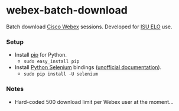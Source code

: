 webex-batch-download
====================

Batch download [Cisco Webex](http://www.webex.com/) sessions.  Developed for [ISU ELO](http://www.elo.iastate.edu/101/) use.

### Setup

* Install [pip](https://pypi.python.org/pypi/pip) for Python.
   * `sudo easy_install pip`
* Install [Python Selenium](http://www.seleniumhq.org/) bindings ([unofficial documentation](http://selenium-python.readthedocs.org/)).
   * `sudo pip install -U selenium`



### Notes

* Hard-coded 500 download limit per Webex user at the moment...
